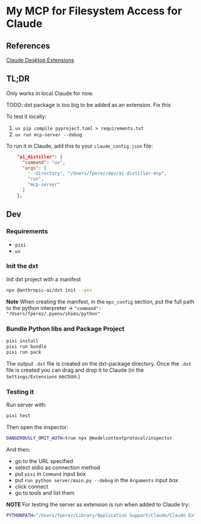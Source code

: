 # My MCP for Filesystem Access for Claude

## References

[Claude Desktop Extensions](https://www.anthropic.com/engineering/desktop-extensions)

## TL;DR

Only works in local Claude for now.

TODO: dxt package is too big to be added as an extension. Fix this

To test it locally:

1. `uv pip compile pyproject.toml > requirements.txt`
2. `uv run mcp-server --debug`

To run it in Claude, add this to your `claude_config.json` file:

```json
    "ai_distiller": {
      "command": "uv",
      "args": [
        "--directory", "/Users/fperez/dev/ai-distiller-mcp",
        "run",
        "mcp-server"
      ]
    },
```


## Dev

### Requirements

- `pixi`
- `uv`

### Init the dxt

Init dxt project with a manifest

```sh
npx @anthropic-ai/dxt init --yes
```

**Note** When creating the manifest, in the `mpc_config` section, put the full path to the python interpreter ->  `"command": "/Users/fperez/.pyenv/shims/python"`

### Bundle Python libs and Package Project

```sh
pixi install
pixi run bundle
pixi run pack
```

The output `.dxt` file is created on the dxt-package directory. Once the `.dxt` file is created you can drag and drop it to Claude (in the `Settings/Extensions` section.)

### Testing it

Run server with:

```sh
pixi test
```

Then open the inspector:

```sh
DANGEROUSLY_OMIT_AUTH=true npx @modelcontextprotocol/inspector
```

And then:

- go to the URL specified
- select stdio as connection method
- put `pixi` in `Command` input box
- put `run python server/main.py --debug` in the `Arguments` input box
- click connect
- go to tools and list them


**NOTE** For testing the server as extension is run when added to Claude try:

```sh
PYTHONPATH="/Users/fperez/Library/Application Support/Claude/Claude Extensions/local.dxt.francisco-perez-sorrosal.ai-distiler-mcp/server/lib" python /Users/fperez/Library/Application\ Support/Claude/Claude\ Extensions/local.dxt.francisco-perez-sorrosal.ai-distiler-mcp/server/main.py --debug
```
